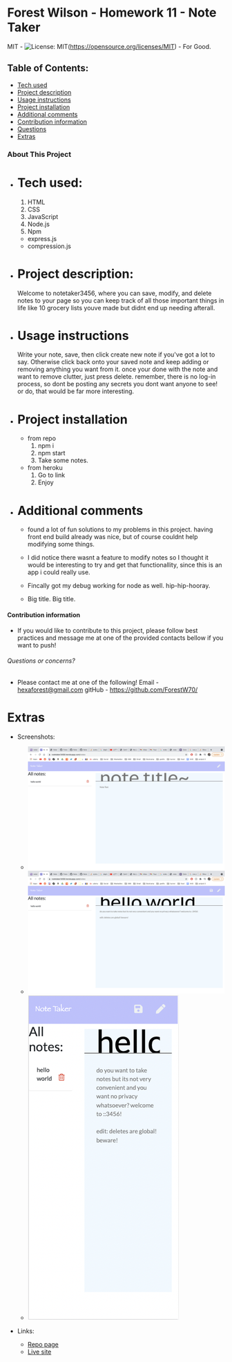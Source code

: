 # Forest Wilson - Homework 11 - Note Taker
MIT - ![License: MIT](https://img.shields.io/badge/License-MIT-yellow.svg)(https://opensource.org/licenses/MIT) - For Good.
<!-- Original deployment date: June 7th, 2021 -->

## Table of Contents:
- [Tech used](#tech-used)
- [Project description](#project-description)
- [Usage instructions](#usage-instructions)
- [Project installation](#project-installation)
- [Additional comments](#additional-comments)
- [Contribution information](#contribution-information)
- [Questions](#questions-or-concerns)
- [Extras](#extras)


### About This Project

* # Tech used:
  1. HTML
  2. CSS
  3. JavaScript
  4. Node.js
  5. Npm
  - express.js
  - compression.js

* # Project description:
  Welcome to notetaker3456, where you can save, modify, and delete notes to your page so you can keep track of all those important things in life like 10 grocery lists youve made but didnt end up needing afterall.


* # Usage instructions
  Write your note, save, then click create new note if you've got a lot to say. Otherwise click back onto your saved note and keep adding or removing anything you want from it. once your done with the note and want to remove clutter, just press delete. remember, there is no log-in process, so dont be posting any secrets you dont want anyone to see! or do, that would be far more interesting.
  

* # Project installation
  * from repo
    1. npm i
    2. npm start
    3. Take some notes.
  * from heroku
    1. Go to link
    2. Enjoy
 

* # Additional comments
  - found a lot of fun solutions to my problems in this project. having front end build already was nice, but of course couldnt help modifying some things. 

  - I did notice there wasnt a feature to modify notes so I thought it would be interesting to try and get that functionallity, since this is an app i could really use.

  - Fincally got my debug working for node as well. hip-hip-hooray.

  - Big title. Big title.


#### Contribution information 

- If you would like to contribute to this project, please follow best practices and message me at one of the provided contacts bellow if you want to push!


###### Questions or concerns? 
* Please contact me at one of the following!
  Email - hexaforest@gmail.com
  gitHub - https://github.com/ForestW70/


# Extras

* Screenshots:
  - ![App page desktop](./assets/images/desktop-1.png)
  - ![App desktop 2](./assets/images/desktop-2.png)
  - ![App page phone](./assets/images/mobile-1.png)

* Links:
  - [Repo page](https://github.com/ForestW70/hw11notetaker)
  - [Live site](https://notetaker3456.herokuapp.com/notes)